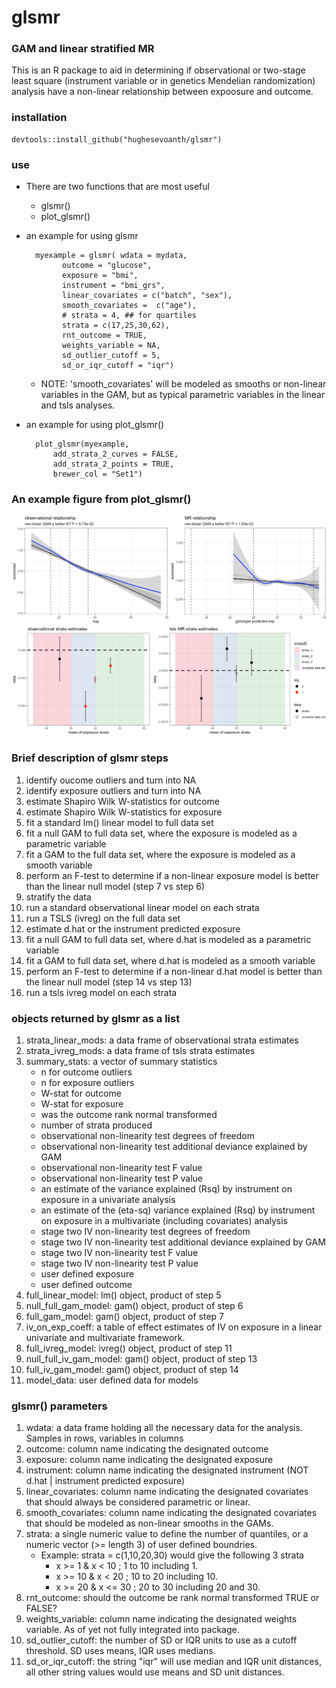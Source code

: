 # glsmr

### GAM and linear stratified MR

This is an R package to aid in determining if observational or two-stage least square (instrument variable or in genetics Mendelian randomization) analysis have a non-linear relationship between expoosure and outcome. 

### installation

	devtools::install_github("hughesevoanth/glsmr")

### use
	
- There are two functions that are most useful
	- glsmr()
	- plot_glsmr()
	
- an example for using glsmr
       	
		myexample = glsmr( wdata = mydata,
	          outcome = "glucose",
	          exposure = "bmi",
	          instrument = "bmi_grs",
	          linear_covariates = c("batch", "sex"),
	          smooth_covariates =  c("age"),
	          # strata = 4, ## for quartiles
	          strata = c(17,25,30,62),
	          rnt_outcome = TRUE,
	          weights_variable = NA,
	          sd_outlier_cutoff = 5,
	          sd_or_iqr_cutoff = "iqr")
	

	- NOTE: 'smooth_covariates' will be modeled as smooths or non-linear variables in the GAM, but as typical parametric variables in the linear and tsls analyses. 
          
- an example for using plot_glsmr()
		
		plot_glsmr(myexample,
			add_strata_2_curves = FALSE,
			add_strata_2_points = TRUE,
			brewer_col = "Set1")

### An example figure from plot_glsmr()

![](figures/example1.png)

### Brief description of glsmr steps

1. identify oucome outliers and turn into NA
2. identify exposure outliers and turn into NA
3. estimate Shapiro Wilk W-statistics for outcome
4. estimate Shapiro Wilk W-statistics for exposure
5. fit a standard lm() linear model to full data set
6. fit a null GAM to full data set, where the exposure is modeled as a parametric variable
7. fit a GAM to the full data set, where the exposure is modeled as a smooth variable
8. perform an F-test to determine if a non-linear exposure model is better than the linear null model (step 7 vs step 6)
9. stratify the data
10. run a standard observational linear model on each strata
11. run a TSLS (ivreg) on the full data set
12. estimate d.hat or the instrument predicted exposure
13. fit a null GAM to full data set, where d.hat is modeled as a parametric variable
14. fit a GAM to full data set, where d.hat is modeled as a smooth variable
15. perform an F-test to determine if a non-linear d.hat model is better than the linear null model (step 14 vs step 13)
16. run a tsls ivreg model on each strata

### objects returned by glsmr as a list

1. strata_linear_mods: a data frame of observational strata estimates
2. strata_ivreg_mods: a data frame of tsls strata estimates
3. summary_stats: a vector of summary statistics
	- n for outcome outliers
	- n for exposure outliers
	- W-stat for outcome
	- W-stat for exposure
	- was the outcome rank normal transformed
	- number of strata produced
	- observational non-linearity test degrees of freedom
	- observational non-linearity test additional deviance explained by GAM
	- observational non-linearity test F value
	- observational non-linearity test P value
	- an estimate of the variance explained (Rsq) by instrument on exposure in a univariate analysis
	- an estimate of the (eta-sq) variance explained (Rsq) by instrument on exposure in a multivariate (including covariates) analysis
	- stage two IV non-linearity test degrees of freedom
	- stage two IV non-linearity test additional deviance explained by GAM
	- stage two IV non-linearity test F value
	- stage two IV non-linearity test P value
	- user defined exposure
	- user defined outcome
4. full_linear_model: lm() object, product of step 5
5. null_full_gam_model: gam() object, product of step 6
6. full_gam_model: gam() object, product of step 7
7. iv_on_exp_coeff: a table of effect estimates of IV on exposure in a linear univariate and multivariate framework.
8. full_ivreg_model: ivreg() object, product of step 11
9. null_full_iv_gam_model: gam() object, product of step 13
10. full_iv_gam_model: gam() object, product of step 14
11. model_data: user defined data for models

### glsmr() parameters

1. wdata: a data frame holding all the necessary data for the analysis. Samples in rows, variables in columns
2. outcome: column name indicating the designated outcome
3. exposure: column name indicating the designated exposure
4. instrument: column name indicating the designated instrument (NOT d.hat | instrument predicted exposure)
5. linear_covariates: column name indicating the designated covariates that should always be considered parametric or linear.
6. smooth_covariates: column name indicating the designated covariates that should be modeled as non-linear smooths in the GAMs.
7. strata: a single numeric value to define the number of quantiles, or a numeric vector (>= length 3) of user defined boundries.
	- Example: strata = c(1,10,20,30) would give the following 3 strata
		- x >= 1 & x < 10 ; 1 to 10 including 1.
		- x >= 10 & x < 20 ; 10 to 20 including 10.
		- x >= 20 & x <= 30 ; 20 to 30 including 20 and 30.
8. rnt_outcome: should the outcome be rank normal transformed TRUE or FALSE?
9. weights_variable: column name indicating the designated weights variable. As of yet not fully integrated into package.
10. sd_outlier_cutoff: the number of SD or IQR units to use as a cutoff threshold. SD uses means, IQR uses medians.
11. sd_or_iqr_cutoff: the string "iqr" will use median and IQR unit distances, all other string values would use means and SD unit distances.



